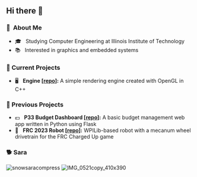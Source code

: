 ## Hi there 👋

### 🤔 &nbsp;About Me
- 🎓️ &nbsp; Studying Computer Engineering at Illinois Institute of Technology
- 📚 &nbsp; Interested in graphics and embedded systems

### 📂 Current Projects
- 🖥️ &nbsp; **Engine [[repo](https://github.com/lucix0/Engine)]:** A simple rendering engine created with OpenGL in C++

### 📁 Previous Projects
- 💵 &nbsp; **P33 Budget Dashboard [[repo](https://github.com/lucix0/p33-budget-dashboard)]:** A basic budget management web app written in Python using Flask
- 🤖 &nbsp; **FRC 2023 Robot [[repo](https://github.com/lucix0/FRC-2023-EagleArmy3488-Mecanum)]:** WPILib-based robot with a mecanum wheel drivetrain for the FRC Charged Up game

### 🐕 Sara
![snowsaracompress](https://github.com/lucix0/lucix0/assets/72232214/a1d5d578-e57f-4204-ad4a-736ebb8363d6)
![IMG_0521copy_410x390](https://github.com/lucix0/lucix0/assets/72232214/29fd3729-505f-4a49-b20e-32757c688434)

